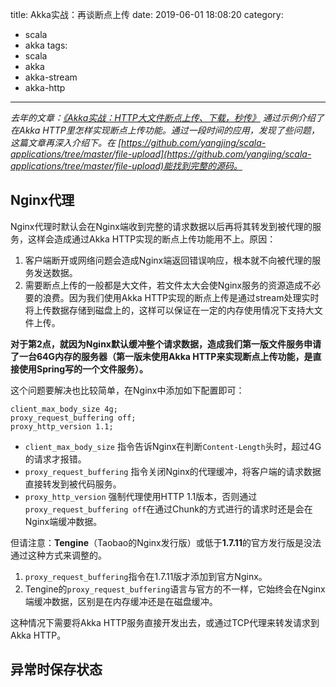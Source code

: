 title: Akka实战：再谈断点上传
date: 2019-06-01 18:08:20
category:
  - scala
  - akka
tags:
  - scala
  - akka
  - akka-stream
  - akka-http
---

*去年的文章：[《Akka实战：HTTP大文件断点上传、下载，秒传》](https://www.yangjing.me/2018/12/29/akka%E5%AE%9E%E6%88%98%EF%BC%9Ahttp%E5%A4%A7%E6%96%87%E4%BB%B6%E6%96%AD%E7%82%B9%E4%B8%8A%E4%BC%A0%E3%80%81%E4%B8%8B%E8%BD%BD%EF%BC%8C%E7%A7%92%E4%BC%A0/) 通过示例介绍了在Akka HTTP里怎样实现断点上传功能。通过一段时间的应用，发现了些问题，这篇文章再深入介绍下。在 [https://github.com/yangjing/scala-applications/tree/master/file-upload](https://github.com/yangjing/scala-applications/tree/master/file-upload)能找到完整的源码。*

## Nginx代理

Nginx代理时默认会在Nginx端收到完整的请求数据以后再将其转发到被代理的服务，这样会造成通过Akka HTTP实现的断点上传功能用不上。原因：

1. 客户端断开或网络问题会造成Nginx端返回错误响应，根本就不向被代理的服务发送数据。
2. 需要断点上传的一般都是大文件，若文件太大会使Nginx服务的资源造成不必要的浪费。因为我们使用Akka HTTP实现的断点上传是通过stream处理实时将上传数据存储到磁盘上的，这样可以保证在一定的内存使用情况下支持大文件上传。

**对于第2点，就因为Nginx默认缓冲整个请求数据，造成我们第一版文件服务申请了一台64G内存的服务器（第一版未使用Akka HTTP来实现断点上传功能，是直接使用Spring写的一个文件服务）。**

这个问题要解决也比较简单，在Nginx中添加如下配置即可：

```
client_max_body_size 4g;
proxy_request_buffering off;
proxy_http_version 1.1;
```

- `client_max_body_size` 指令告诉Nginx在判断`Content-Length`头时，超过4G的请求才报错。
- `proxy_request_buffering` 指令关闭Nginx的代理缓冲，将客户端的请求数据直接转发到被代码服务。
- `proxy_http_version` 强制代理使用HTTP 1.1版本，否则通过`proxy_request_buffering off`在通过Chunk的方式进行的请求时还是会在Nginx端缓冲数据。

但请注意：**Tengine**（Taobao的Nginx发行版）或低于**1.7.11**的官方发行版是没法通过这种方式来调整的。

1. `proxy_request_buffering`指令在1.7.11版才添加到官方Nginx。
2. Tengine的`proxy_request_buffering`语言与官方的不一样，它始终会在Nginx端缓冲数据，区别是在内存缓冲还是在磁盘缓冲。

这种情况下需要将Akka HTTP服务直接开发出去，或通过TCP代理来转发请求到Akka HTTP。

## 异常时保存状态



